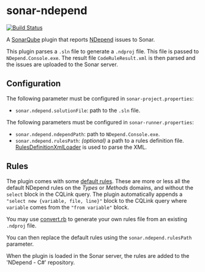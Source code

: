 sonar-ndepend
=============

[![Build Status](https://travis-ci.org/criteo/sonar-ndepend.svg?branch=master)](https://travis-ci.org/criteo/sonar-ndepend)

A [SonarQube](http://www.sonarqube.org/) plugin that reports
[NDepend](http://www.ndepend.com/) issues to Sonar.

This plugin parses a `.sln` file to generate a `.ndproj` file. This
file is passed to `NDepend.Console.exe`. The result file
`CodeRuleResult.xml` is then parsed and the issues are uploaded to the
Sonar server.


Configuration
-------------

The following parameter must be configured in `sonar-project.properties`:

* `sonar.ndepend.solutionFile`: path to the `.sln` file.

The following parameters must be configured in `sonar-runner.properties`:

* `sonar.ndepend.ndependPath`: path to `NDepend.Console.exe`.
* `sonar.ndepend.rulesPath`: _(optional)_ a path to a rules definition file.
[RulesDefinitionXmlLoader](http://docs.sonarsource.org/latest/apidocs/org/sonar/api/server/rule/RulesDefinitionXmlLoader.html)
is used to parse the XML.

Rules
-----

The plugin comes with some [default
rules](src/main/resources/org/sonar/plugins/ndepend/rules.xml).  These
are more or less all the default NDepend rules on the _Types_ or
_Methods_ domains, and without the `select` block in the CQLink query.
The plugin automatically appends a `"select new {variable, file,
line}"` block to the CQLink query where `variable` comes from the
`"from variable"` block.

You may use [convert.rb](script/rules_converter/convert.rb) to
generate your own rules file from an existing `.ndproj` file.

You can then replace the default rules using the
`sonar.ndepend.rulesPath` parameter.

When the plugin is loaded in the Sonar server, the rules are added to
the 'NDepend - C#' repository.
